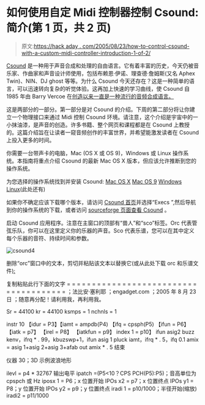 # 如何使用自定 Midi 控制器控制 Csound:简介(第 1 页，共 2 页)

> 原文:[https://hack aday . com/2005/08/23/how-to-control-csound-with-a-custom-midi-controller-introduction-1-of-2/](https://hackaday.com/2005/08/23/how-to-control-csound-with-a-custom-midi-controller-introduction-1-of-2/)

[Csound](http://www.csounds.com/) 是一种用于声音合成和处理的自由语言。它有着丰富的历史，今天仍被音乐家、作曲家和声音设计师使用，包括布赖恩·伊诺、理查德·詹姆斯(又名 Aphex Twin)、NIN、DJ ghost 等等。为什么 Csound 今天还存在？这是一种简单的语言，可以迅速转向复杂的听觉体验。这再加上快速的学习曲线，使 Csound 自 1985 年由 Barry Vercoe 在[创造以来一直是一种流行的音频合成语言。](http://www.engadget.com/entry/1234000430055334/)

这是两部分的一部分。第一部分是对 Csound 的介绍。下周的第二部分将让你建立一个物理接口来通过 Midi 控制 Csound 环境。请注意，这个介绍是宇宙中的一小抹油漆，是声音的创造。许多书籍、整个网页和课程都是在 Csound 上教授的。这篇介绍旨在让读者一窥音频创作的丰富世界，并希望能激发读者在 Csound 上投入更多的时间。

你需要一台带声卡的电脑，Mac (OS X 或 OS 9)，Windows 或 Linux 操作系统。本指南将重点介绍 Csound 的最新 Mac OS X 版本，但应该允许推断到您的操作系统。

为您选择的操作系统找到并安装 Csound:
[Mac OS X](http://www.csounds.com/matt/MacCsound1.2a5.dmg.sit)
[Mac OS 9](http://www.csounds.com/matt/MacCsound.1.0.2.sit)
[Windows](http://www.csounds.com/csoundav/index.html)
[Linux](http://sourceforge.net/project/showfiles.php?group_id=81968&package_id=84003)(此处还有)

如果你不确定应该下载哪个版本，请访问 [Csound 首页](http://www.csounds.com/)并选择“Execs ”,然后导航到你的操作系统的下载，或者访问 [sourceforge 页面查看 Csound](http://csound.sourceforge.net/) 。

启动 Csound 应用程序。注意在主窗口的顶部有“兽人”和“sco”标签。Orc 代表管弦乐队，你可以在这里定义你的乐器的声音。Sco 代表乐谱，您可以在其中定义每个乐器的音符、持续时间和参数。

![csound4](../Images/5693a78fae8ef4618b5e3eda1c304a2f.png)

删除“orc”窗口中的文本，剪切并粘贴该文本以替换它(或从此处下载 orc 和乐谱文件[):](http://www.engadget.com/misc/text_files.zip)

复制粘贴此行下面的文字
= = = = = = = = = = = = = = = = = = = = = = = = = = = = = = = = = = = = = =
；法比安·塞利耶
；engadget.com
；2005 年 8 月 23 日
；随意再分配！请利用我，再利用我。

Sr = 44100
kr = 44100
ksmps = 1
nchnls = 1

instr 10
【idur = P3】【iamt = ampdb(P4)
【ifq = cpsph(P5)
【ifun = P6】
【iatk = p7】
【irel = P8】
【iatkfun = p9】
index 1 = p10】 ifun
asig2 buzz kenv，ifrq * . 99，kbuzswp+1，ifun
asig 1 pluck iamt，ifrq * . 5，ifq 0.1
amix = asig 1+asig 2+asig 3+afab
out amix * . 5
结束

仪器 30；3D 示例波浪地形

ilevl = p4 * 32767 输出电平
ipatch =(P5<10？CPS PCH(P5):P5)；音高单位为 cpspch 或 Hz
iposx 1 = P6；x 位置开始
IPOs x2 = p7；x 位置终点
IPOs y1 = P8；y 位置开始
IPOs y2 = p9；y 位置终点
iradi 1 = p10/1000；半径开始(缩放)
iradi2 = p11/1000